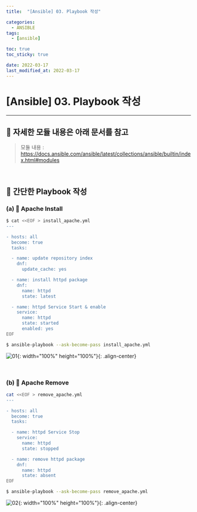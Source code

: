 ```yaml
---
title:  "[Ansible] 03. Playbook 작성" 

categories:
  - ANSIBLE
tags:
  - [ansible]

toc: true
toc_sticky: true

date: 2022-03-17
last_modified_at: 2022-03-17
---
```

# [Ansible] 03. Playbook 작성
---

<style>
table {
    font-size: 12pt;
}
table th:first-of-type {
    width: 5%;
}
table th:nth-of-type(2) {
    width: 15%;
}
table th:nth-of-type(3) {
    width: 50%;
}
table th:nth-of-type(4) {
    width: 30%;
}
</style>

## 🔔 자세한 모듈 내용은 아래 문서를 참고

> 모듈 내용 : <https://docs.ansible.com/ansible/latest/collections/ansible/builtin/index.html#modules>

<br>

## 🔔 간단한 Playbook 작성

### (a) 📜 Apache Install

```bash
$ cat <<EOF > install_apache.yml
---

- hosts: all
  become: true
  tasks:

  - name: update repository index
    dnf:
      update_cache: yes

  - name: install httpd package
    dnf:
      name: httpd
      state: latest

  - name: httpd Service Start & enable
    service:
      name: httpd
      state: started
      enabled: yes
EOF

$ ansible-playbook --ask-become-pass install_apache.yml
```
![01](https://user-images.githubusercontent.com/42735894/223320153-86e83a0c-715b-41ed-9498-a4aa3032990e.png){: width="100%" height="100%"}{: .align-center}


<br>

### (b) 📜 Apache Remove

```bash
cat <<EOF > remove_apache.yml
---

- hosts: all
  become: true
  tasks:

  - name: httpd Service Stop
    service:
      name: httpd
      state: stopped 

  - name: remove httpd package
    dnf:
      name: httpd
      state: absent
EOF

$ ansible-playbook --ask-become-pass remove_apache.yml
```
![02](https://user-images.githubusercontent.com/42735894/223320158-66f57950-fa5f-4898-8820-5fd133426f27.png){: width="100%" height="100%"}{: .align-center}

<br>